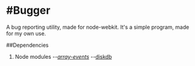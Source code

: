 #Bugger
=========
A bug reporting utility, made for node-webkit. It's a simple program, made for my own use.

##Dependencies
1. Node modules
--*[array-events](https://www.npmjs.com/package/array-events)
--*[diskdb](https://www.npmjs.com/package/diskdb)